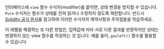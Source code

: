 인터페이스에 `view` 함수 수식자(modifier)를 붙이면, 상태 변경을 방지할 수 있습니다. `Pure` 수식자는 함수가 상태를 전혀 읽거나 수정하지 않도록 제한합니다. 반드시 [Solidity 공식 문서](http://solidity.readthedocs.io/en/develop/contracts.html#view-functions)를 참고하여 이러한 수식자의 제약사항과 주의점들을 학습하세요. 

이 레벨을 해결하는 또 다른 방법은, 입력값에 따라 서로 다른 결과를 반환하지만 상태는 변경하지 않는 view 함수를 작성하는 것 입니다. 예를 들어, `gasleft()` 함수를 활용할 수 있습니다.